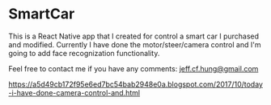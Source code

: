 # SmartCar

This is a React Native app that I created for control a smart car I purchased and modified.
Currently I have done the motor/steer/camera control and I'm going to add face recognization functionality.

Feel free to contact me if you have any comments: jeff.cf.hung@gmail.com

https://a5d49cb172f95e6ed7bc54bab2948e0a.blogspot.com/2017/10/today-i-have-done-camera-control-and.html

